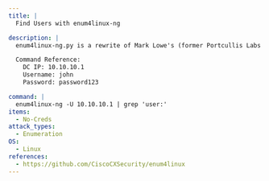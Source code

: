 ```yaml
---
title: |
  Find Users with enum4linux-ng

description: |
  enum4linux-ng.py is a rewrite of Mark Lowe's (former Portcullis Labs now Cisco CX Security Labs) enum4linux.pl, a tool for enumerating information from Windows and Samba systems, aimed for security professionals and CTF players. The tool is mainly a wrapper around the Samba tools nmblookup, net, rpcclient and smbclient.

  Command Reference:
  	DC IP: 10.10.10.1
  	Username: john
  	Password: password123

command: |
  enum4linux-ng -U 10.10.10.1 | grep 'user:'
items:
  - No-Creds
attack_types:
  - Enumeration
OS:
  - Linux
references:
  - https://github.com/CiscoCXSecurity/enum4linux
---
```

